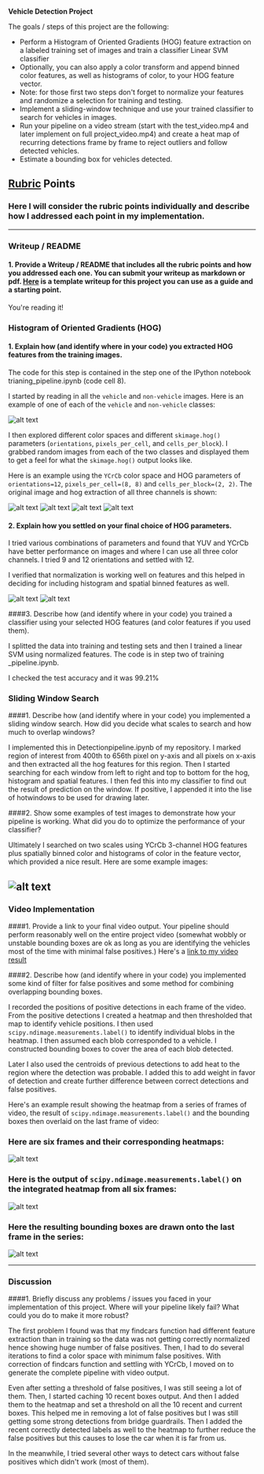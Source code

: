 **Vehicle Detection Project**

The goals / steps of this project are the following:

* Perform a Histogram of Oriented Gradients (HOG) feature extraction on a labeled training set of images and train a classifier Linear SVM classifier
* Optionally, you can also apply a color transform and append binned color features, as well as histograms of color, to your HOG feature vector. 
* Note: for those first two steps don't forget to normalize your features and randomize a selection for training and testing.
* Implement a sliding-window technique and use your trained classifier to search for vehicles in images.
* Run your pipeline on a video stream (start with the test_video.mp4 and later implement on full project_video.mp4) and create a heat map of recurring detections frame by frame to reject outliers and follow detected vehicles.
* Estimate a bounding box for vehicles detected.

[//]: # (Image References)
[image1]: ./examples/car_not_car.png
[image2]: ./examples/image_for_hog.png
[image3]: ./examples/hog0.png
[image4]: ./examples/hog1.png
[image5]: ./examples/hog2.png
[image6]: ./examples/features_before_normalization.png
[image7]: ./examples/normalized_features.png
[image8]: ./examples/sliding_window.jpg
[image9]: ./examples/bboxes_and_heat.png
[image10]: ./examples/labels_map.png
[image11]: ./examples/output_bboxes.png
[video1]: ./project_video_output.mp4


## [Rubric](https://review.udacity.com/#!/rubrics/513/view) Points
### Here I will consider the rubric points individually and describe how I addressed each point in my implementation.  

---
### Writeup / README

#### 1. Provide a Writeup / README that includes all the rubric points and how you addressed each one.  You can submit your writeup as markdown or pdf.  [Here](https://github.com/udacity/CarND-Vehicle-Detection/blob/master/writeup_template.md) is a template writeup for this project you can use as a guide and a starting point.  

You're reading it!

### Histogram of Oriented Gradients (HOG)

#### 1. Explain how (and identify where in your code) you extracted HOG features from the training images.

The code for this step is contained in the step one of the IPython notebook trianing_pipeline.ipynb (code cell 8).  

I started by reading in all the `vehicle` and `non-vehicle` images.  Here is an example of one of each of the `vehicle` and `non-vehicle` classes:

![alt text][image1]


I then explored different color spaces and different `skimage.hog()` parameters (`orientations`, `pixels_per_cell`, and `cells_per_block`).  I grabbed random images from each of the two classes and displayed them to get a feel for what the `skimage.hog()` output looks like.

Here is an example using the `YCrCb` color space and HOG parameters of `orientations=12`, `pixels_per_cell=(8, 8)` and `cells_per_block=(2, 2)`. The original image and hog extraction of all three channels is shown:


![alt text][image2]
![alt text][image3]
![alt text][image4]
![alt text][image5]

#### 2. Explain how you settled on your final choice of HOG parameters.

I tried various combinations of parameters and found that YUV and YCrCb have better performance on images and where I can use all three color channels. I tried 9 and 12 orientations and settled with 12.

I verified that normalization is working well on features and this helped in deciding for including histogram and spatial binned features as well.

![alt text][image6]
![alt text][image7]

####3. Describe how (and identify where in your code) you trained a classifier using your selected HOG features (and color features if you used them).

I splitted the data into training and testing sets and then I trained a linear SVM using normalized features. The code is in step two of training _pipeline.ipynb.

I checked the test accuracy and it was 99.21%

### Sliding Window Search

####1. Describe how (and identify where in your code) you implemented a sliding window search.  How did you decide what scales to search and how much to overlap windows?

I implemented this in Detectionpipeline.ipynb of my repository. I marked region of interest from 400th to 656th pixel on y-axis and all pixels on x-axis and then extracted all the hog features for this region. Then I started searching for each window from left to right and top to bottom for the hog, histogram and spatial features. I then fed this into my classifier to find out the result of prediction on the window. If positive, I appended it into the lise of hotwindows to be used for drawing later.

####2. Show some examples of test images to demonstrate how your pipeline is working.  What did you do to optimize the performance of your classifier?

Ultimately I searched on two scales using YCrCb 3-channel HOG features plus spatially binned color and histograms of color in the feature vector, which provided a nice result.  Here are some example images:

![alt text][image9]
---

### Video Implementation

####1. Provide a link to your final video output.  Your pipeline should perform reasonably well on the entire project video (somewhat wobbly or unstable bounding boxes are ok as long as you are identifying the vehicles most of the time with minimal false positives.)
Here's a [link to my video result](./project_video_output.mp4)


####2. Describe how (and identify where in your code) you implemented some kind of filter for false positives and some method for combining overlapping bounding boxes.

I recorded the positions of positive detections in each frame of the video.  From the positive detections I created a heatmap and then thresholded that map to identify vehicle positions.  I then used `scipy.ndimage.measurements.label()` to identify individual blobs in the heatmap.  I then assumed each blob corresponded to a vehicle.  I constructed bounding boxes to cover the area of each blob detected.

Later I also used the centroids of previous detections to add heat to the region where the detection was probable. I added this to add weight in favor of detection and create further difference between correct detections and false positives.

Here's an example result showing the heatmap from a series of frames of video, the result of `scipy.ndimage.measurements.label()` and the bounding boxes then overlaid on the last frame of video:

### Here are six frames and their corresponding heatmaps:

![alt text][image9]

### Here is the output of `scipy.ndimage.measurements.label()` on the integrated heatmap from all six frames:
![alt text][image10]

### Here the resulting bounding boxes are drawn onto the last frame in the series:
![alt text][image11]

---

### Discussion

####1. Briefly discuss any problems / issues you faced in your implementation of this project.  Where will your pipeline likely fail?  What could you do to make it more robust?

The first problem I found was that my findcars function had different feature extraction than in training so the data was not getting correctly normalized hence showing huge number of false positives. Then, I had to do several iterations to find a color space with minimum false positives. With correction of findcars function and settling with YCrCb, I moved on to generate the complete pipeline with video output.

Even after setting a threshold of false positives, I was still seeing a lot of them. Then, I started caching 10 recent boxes output. And then I added them to the heatmap and set a threshold on all the 10 recent and current boxes. This helped me in removing a lot of false positives but I was still getting some strong detections from bridge guardrails. Then I added the recent correctly detected labels as well to the heatmap to further reduce the false positives but this causes to lose the car when it is far from us.

In the meanwhile, I tried several other ways to detect cars without false positives which didn't work (most of them).

